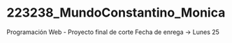 # 223238_MundoConstantino_Monica
Programación Web - Proyecto final de corte 
Fecha de enrega -> Lunes 25 
